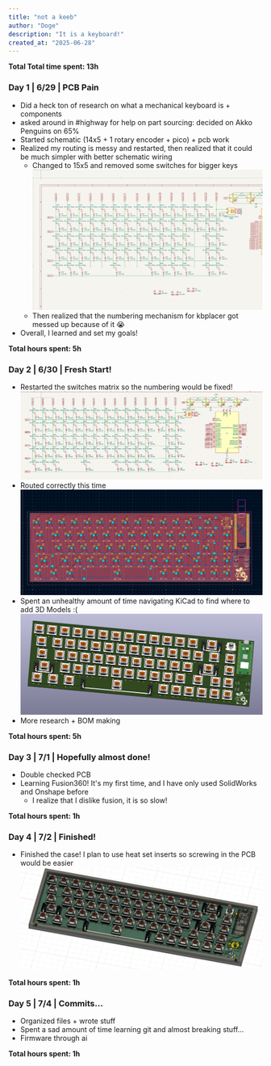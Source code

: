 ```yaml
---
title: "not a keeb"
author: "Doge"
description: "It is a keyboard!"
created_at: "2025-06-28"
---
```


**Total Total time spent: 13h**

### Day 1 | 6/29 | PCB Pain
- Did a heck ton of research on what a mechanical keyboard is + components
- asked around in #highway for help on part sourcing: decided on Akko Penguins on 65%
- Started schematic (14x5 + 1 rotary encoder + pico) + pcb work
- Realized my routing is messy and restarted, then realized that it could be much simpler with better schematic wiring
    - Changed to 15x5 and removed some switches for bigger keys
![I really messed up](pictures/i_messed_up.png)
    - Then realized that the numbering mechanism for kbplacer got messed up because of it :sob:
- Overall, I learned and set my goals!

**Total hours spent: 5h**

### Day 2 | 6/30 | Fresh Start!
- Restarted the switches matrix so the numbering would be fixed!
![good good](pictures/schematic.png)
- Routed correctly this time
![good good good](pictures/pcb.png)
- Spent an unhealthy amount of time navigating KiCad to find where to add 3D Models :(
![very good](pictures/3d%20view!.png)
- More research + BOM making

**Total hours spent: 5h** 

### Day 3 | 7/1 | Hopefully almost done!
- Double checked PCB
- Learning Fusion360! It's my first time, and I have only used SolidWorks and Onshape before
    - I realize that I dislike fusion, it is so slow!

**Total hours spent: 1h**

### Day 4 | 7/2 | Finished!
- Finished the case! I plan to use heat set inserts so screwing in the PCB would be easier
![hi](pictures/fusion-ss.png)

**Total hours spent: 1h**

### Day 5 | 7/4 | Commits...
- Organized files + wrote stuff
- Spent a sad amount of time learning git and almost breaking stuff...
- Firmware through ai

**Total hours spent: 1h**
